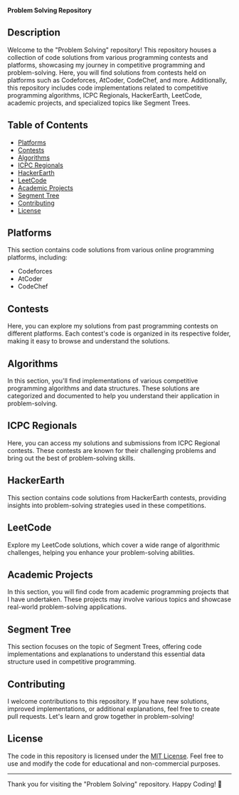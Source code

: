 **Problem Solving Repository**

## Description

Welcome to the "Problem Solving" repository! This repository houses a collection of code solutions from various programming contests and platforms, showcasing my journey in competitive programming and problem-solving. Here, you will find solutions from contests held on platforms such as Codeforces, AtCoder, CodeChef, and more. Additionally, this repository includes code implementations related to competitive programming algorithms, ICPC Regionals, HackerEarth, LeetCode, academic projects, and specialized topics like Segment Trees.

## Table of Contents

- [Platforms](#platforms)
- [Contests](#contests)
- [Algorithms](#algorithms)
- [ICPC Regionals](#icpc-regionals)
- [HackerEarth](#hackerearth)
- [LeetCode](#leetcode)
- [Academic Projects](#academic-projects)
- [Segment Tree](#segment-tree)
- [Contributing](#contributing)
- [License](#license)

## Platforms

This section contains code solutions from various online programming platforms, including:

- Codeforces
- AtCoder
- CodeChef

## Contests

Here, you can explore my solutions from past programming contests on different platforms. Each contest's code is organized in its respective folder, making it easy to browse and understand the solutions.

## Algorithms

In this section, you'll find implementations of various competitive programming algorithms and data structures. These solutions are categorized and documented to help you understand their application in problem-solving.

## ICPC Regionals

Here, you can access my solutions and submissions from ICPC Regional contests. These contests are known for their challenging problems and bring out the best of problem-solving skills.

## HackerEarth

This section contains code solutions from HackerEarth contests, providing insights into problem-solving strategies used in these competitions.

## LeetCode

Explore my LeetCode solutions, which cover a wide range of algorithmic challenges, helping you enhance your problem-solving abilities.

## Academic Projects

In this section, you will find code from academic programming projects that I have undertaken. These projects may involve various topics and showcase real-world problem-solving applications.

## Segment Tree

This section focuses on the topic of Segment Trees, offering code implementations and explanations to understand this essential data structure used in competitive programming.

## Contributing

I welcome contributions to this repository. If you have new solutions, improved implementations, or additional explanations, feel free to create pull requests. Let's learn and grow together in problem-solving!

## License

The code in this repository is licensed under the [MIT License](LICENSE). Feel free to use and modify the code for educational and non-commercial purposes.

---
Thank you for visiting the "Problem Solving" repository. Happy Coding! 🚀
